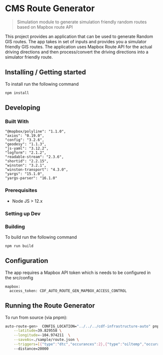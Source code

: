 # CMS Route Generator
> Simulation module to generate simulation friendly random routes based on Mapbox route API

This project provides an application that can be used to generate Random GIS routes. The app takes in set of inputs and provides you a simulator friendly GIS routes. 
The application uses Mapbox Route API for the actual driving directions and then process/convert the driving directions into a simulator friendly route.

## Installing / Getting started

To install run the following command

```shell
npm install
```

## Developing

### Built With
    "@mapbox/polyline": "1.1.0",
    "axios": "0.19.0",
    "config": "3.2.6",
    "geodesy": "1.1.3",
    "js-yaml": "3.12.2",
    "logform": "2.1.2",
    "readable-stream": "2.3.6",
    "shortid": "2.2.15",
    "winston": "3.2.1",
    "winston-transport": "4.3.0",
    "yargs": "15.1.0",
    "yargs-parser": "16.1.0"

### Prerequisites

- Node JS > 12.x

### Setting up Dev

### Building

To build run the following command
```shell
npm run build
```

## Configuration

The app requires a Mapbox API token which is needs to be configured in the src/config

```
mapbox:
  access_token: CDF_AUTO_ROUTE_GEN_MAPBOX_ACCESS_CONTROL
```


## Running the Route Generator

To run from source (via pnpm):

```sh
auto-route-gen>  CONFIG_LOCATION="../../../cdf-infrastructure-auto" pnpm run start -- \
    --latitude=39.829558 \
    --longitude=-104.974211  \
    --saveAs=./sample/route.json \
    --triggers=[{"type":"dtc","occurances":2},{"type":"oiltemp","occurances":2}] 
    --distance=20000
```


